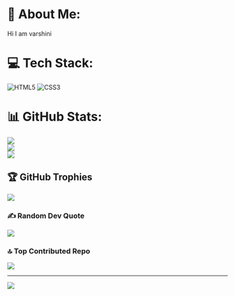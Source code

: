 # 💫 About Me:
Hi I am varshini 


# 💻 Tech Stack:
![HTML5](https://img.shields.io/badge/html5-%23E34F26.svg?style=for-the-badge&logo=html5&logoColor=white) ![CSS3](https://img.shields.io/badge/css3-%231572B6.svg?style=for-the-badge&logo=css3&logoColor=white)
# 📊 GitHub Stats:
![](https://github-readme-stats.vercel.app/api?username=varshinihd26-spec&theme=radical&hide_border=false&include_all_commits=true&count_private=true)<br/>
![](https://nirzak-streak-stats.vercel.app/?user=varshinihd26-spec&theme=radical&hide_border=false)<br/>
![](https://github-readme-stats.vercel.app/api/top-langs/?username=varshinihd26-spec&theme=radical&hide_border=false&include_all_commits=true&count_private=true&layout=compact)

## 🏆 GitHub Trophies
![](https://github-profile-trophy.vercel.app/?username=varshinihd26-spec&theme=radical&no-frame=false&no-bg=true&margin-w=4)

### ✍️ Random Dev Quote
![](https://quotes-github-readme.vercel.app/api?type=horizontal&theme=radical)

### 🔝 Top Contributed Repo
![](https://github-contributor-stats.vercel.app/api?username=varshinihd26-spec&limit=5&theme=dark&combine_all_yearly_contributions=true)

---
[![](https://visitcount.itsvg.in/api?id=varshinihd26-spec&icon=0&color=0)](https://visitcount.itsvg.in)

<!-- Proudly created with GPRM ( https://gprm.itsvg.in ) -->
